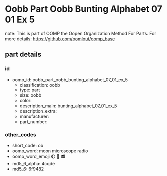 # Oobb Part Oobb Bunting Alphabet 07 01 Ex 5  

note: This is part of OOMP the Oopen Organization Method For Parts. For more details: https://github.com/oomlout/oomp_base

##  part details





### id
* oomp_id: oobb_part_oobb_bunting_alphabet_07_01_ex_5
  * classification: oobb
  * type: part
  * size: oobb
  * color: 
  * description_main: bunting_alphabet_07_01_ex_5
  * description_extra: 
  * manufacturer: 
  * part_number: 

### other_codes
* short_code: ob
* oomp_word: moon microscope radio
* oomp_word_emoji :moon: :microscope: :radio:
* md5_6_alpha: 4cqde
* md5_6: 6f9482